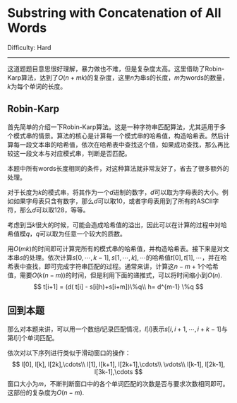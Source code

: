 # Substring with Concatenation of All Words

Difficulty: Hard

---

这道题题目意思很好理解，暴力做也不难，但是复杂度太高。这里借助了Robin-Karp算法，达到了$O(n+mk)$的复杂度，这里$n$为串s的长度，$m$为words的数量，$k$为每个单词的长度。

## Robin-Karp

首先简单的介绍一下Robin-Karp算法。这是一种字符串匹配算法，尤其适用于多个模式串的情景。算法的核心是计算每一个模式串的哈希值，构造哈希表。然后计算每一段文本串的哈希值，依次在哈希表中查找这个值，如果成功查找，那么再比较这一段文本与对应模式串，判断是否匹配。

本题中所有words长度相同的条件，对这种算法就非常友好了，省去了很多额外的处理。

对于长度为$k$的模式串，将其作为一个$d$进制的数字，$d$可以取为字母表的大小。例如如果字母表只含有数字，那么$d$可以取$10$，或者字母表用到了所有的ASCII字符，那么$d$可以取$128$，等等。

考虑到当$k$很大的时候，可能会造成哈希值的溢出，因此可以在计算的过程中对哈希值模$q$，$q$可以取为任意一个较大的质数。

用$O(mk)$的时间即可计算完所有的模式串的哈希值，并构造哈希表。接下来是对文本串$s$的处理。依次计算$s[0,\cdots, k-1], s[1, \cdots, k], \cdots$的哈希值$t[0], t[1], \cdots$，并在哈希表中查找，即可完成字符串匹配的过程。通常来讲，计算这$n-m+1$个哈希值，需要$O(k(n-m))$的时间，但是利用下面的递推式，可以将时间缩小到$O(n)$.
$$
t[i+1] = (d( t[i] - s[i]h)+s[i+m])\%q\\
h= d^{m-1} \%q
$$

## 回到本题

那么对本题来讲，可以用一个数组$l$记录匹配情况，$l[i]$表示$s[i, i+1, \cdots, i+k-1]$与第$l[i]$个单词匹配。

依次对以下序列进行类似于滑动窗口的操作：
$$
l[0], l[k], l[2k],\cdots\\
l[1], l[k+1], l[2k+1],\cdots\\
\vdots\\
l[k-1], l[2k-1], l[3k-1],\cdots
$$
窗口大小为$m$，不断判断窗口中的各个单词匹配的次数是否与要求次数相同即可。这部份的复杂度为$O(n-m)$.
